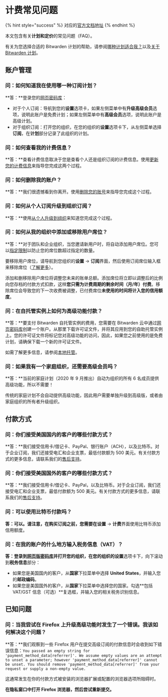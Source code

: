 # 计费常见问题

{% hint style="success" %}
对应的[官方文档地址](https://bitwarden.com/help/article/billing-faqs/)
{% endhint %}

本文包含有关**计划和定价**的常见问题（FAQ）。

有关为您选择合适的 Bitwarden 计划的帮助，请参阅[哪种计划适合我？](what-plan-is-right-for-me.md)以及[关于 Bitwarden 计划](about-bitwarden-plans.md)。

## 账户管理 <a href="#account-management" id="account-management"></a>

### 问：如何知道我在使用哪一种订阅计划？ <a href="#q-how-do-i-find-out-what-subscription-plan-im-on" id="q-how-do-i-find-out-what-subscription-plan-im-on"></a>

**答：**登录您的[网页密码库](https://vault.bitwarden.com/)：

* 对于个人订阅：导航到您的**设置**选项卡，如果左侧菜单中有**升级高级会员**选项，说明此账户是免费计划；如果左侧菜单中有**高级会员**选项，说明此账户是高级计划。
* 对于组织订阅：打开您的组织，在您的组织的**设置**选项卡下，从左侧菜单选择**订阅**，在**计划**部分记录了此组织的计划。

### 问：如何查看我的计费信息？ <a href="#q-how-do-i-view-my-billing-information" id="q-how-do-i-view-my-billing-information"></a>

**答：**查看计费信息取决于您是查看个人还是组织订阅的计费信息。使用[更新您的计费信息](update-your-billing-information.md)来指导您完成这两个过程。

### 问：如何删除我的账户？ <a href="#q-how-do-i-delete-my-account" id="q-how-do-i-delete-my-account"></a>

**答：**我们很遗憾看到你离开。使用[删除您的账号](delete-an-account-or-organization.md)来指导您完成这个过程。

### 问：如何从个人订阅升级到组织订阅？ <a href="#q-how-do-i-upgrade-from-an-individual-subscription-to-an-organization" id="q-how-do-i-upgrade-from-an-individual-subscription-to-an-organization"></a>

**答：**使用[从个人升级到组织](upgrade-from-individual-to-organization.md)来知道您完成这个过程。

### 问：如何从我的组织中添加或移除用户席位？ <a href="#q-how-do-i-add-or-remove-a-user-seat-from-my-organization" id="q-how-do-i-add-or-remove-a-user-seat-from-my-organization"></a>

**答：**对于团队和企业组织，当您邀请新用户时，将自动添加用户席位。您可以[指定限制](../organizations/user-management.md#set-a-seat-limit)以防止您的席位数超过指定的数量。

要移除用户席位，请导航到您组织的**设置** → **订阅**界面，然后使用订阅席位输入框来移除席位（[了解更多](../organizations/user-management.md#manually-add-or-remove-seats)）。

添加和删​移除用户席位将调整您未来的账单总额。添加席位将立即以调整后的比例向您存档的付款方式扣款，这样**您只需为计费周期的剩余时间（月/年）付费**。移除席位会导致您的下一次收费被调整，已付费席位**未使用的时间将计入您的信用额度**。

### 问：在自托管实例上如何为高级功能付款？ <a href="#q-how-do-i-pay-for-premium-on-a-self-hosted-instance" id="q-how-do-i-pay-for-premium-on-a-self-hosted-instance"></a>

**答：**要支付 Bitwarden 自托管实例的费用，您需要在 Bitwarden 云中通过[网页密码库](https://vault.bitwarden.com/)创建一个账户。从那里下载许可证文件，并将其应用到您的自助托管实例上。您的许可证文件将标记您对高级功能的访问，因此，如果您之前使用的是免费计划，请确保下载一个新的许可证文件。

如需了解更多信息，请参阅[本地托管](../self-hosting/licensing-for-paid-features.md#organization-license)。

### 问：如果我有一个家庭组织，还需要高级会员吗？ <a href="#q-if-i-have-a-families-organization-do-i-need-premium" id="q-if-i-have-a-families-organization-do-i-need-premium"></a>

**答：**当前的家庭计划（2020 年 9 月推出）自动为组织的所有 6 名成员提供高级功能，所以不需要！

传统的家庭计划不会自动提供高级功能，因此用户需要单独升级到高级版，或者由家庭组织的所有者升级组织。

## 付款方式 <a href="#payment-options" id="payment-options"></a>

### 问：你们接受美国国内的客户的哪些付款方式？ <a href="#q-what-payment-options-do-you-accept-for-customers-based-in-the-united-states" id="q-what-payment-options-do-you-accept-for-customers-based-in-the-united-states"></a>

**答：**我们接受信用卡/借记卡、PayPal、银行账户（ACH），以及比特币。对于企业订阅，我们还接受电汇和企业支票，最低付款额为 500 美元。有关付款方式的更多信息，请联系我们的[售后支持](https://bitwarden.com/contact/)。

### 问：你们接受美国国外的客户的哪些付款方式？ <a href="#q-what-payment-options-do-you-accept-for-customers-outside-the-united-states" id="q-what-payment-options-do-you-accept-for-customers-outside-the-united-states"></a>

**答：**我们接受信用卡/借记卡、PayPal，以及比特币。对于企业订阅，我们还接受电汇和企业支票，最低付款额为 500 美元。有关付款方式的更多信息，请联系我们的[售后支持](https://bitwarden.com/contact/)。

### 问：可以使用比特币付款吗？ <a href="#q-can-i-pay-with-bitcoin" id="q-can-i-pay-with-bitcoin"></a>

**答：**可以。请注意，在购买订阅之前，您需要在**设置** → **计费**界面使用比特币添加信用额度。

### 问：在我的账户的什么地方输入税务信息（VAT）？ <a href="#q-how-do-i-enter-my-tax-information-vat" id="q-how-do-i-enter-my-tax-information-vat"></a>

**答：**登录到[网页版密码库](https://vault.bitwarden.com/)并打开您的组织，在您的组织的**设置**选项卡下，向下滚动到**税务信息**部分：

* 如果您是美国国内的客户，从**国家**下拉菜单中选择 **United States**，并输入您的**邮政编码**。
* 如果您是美国国外的客户，从**国家**下拉菜单中选择您的国家。勾选**包括 VAT/GST 信息（可选）**复选框，并输入您的相关税务识别信息。

## 已知问题 <a href="#known-issues" id="known-issues"></a>

### 问：当我尝试在 Firefox 上升级高级功能时发生了一个错误。我该如何解决这个问题？ <a href="#q-an-error-occurs-when-i-try-to-go-premium-on-firefox-how-do-i-fix-this" id="q-an-error-occurs-when-i-try-to-go-premium-on-firefox-how-do-i-fix-this"></a>

**答：**我们观察到一些 Firefox 用户在提交高级订阅的付款信息时会收到如下错误信息：`You passed an empty string for 'payment_method_data[referrer]'. We assume empty values are an attempt to unset a parameter; however 'payment_method_data[referrer]' cannot be unset. You should remove 'payment_method_data[referrer]' from your request or supply a non-empty value.`

这通常发生在你的付款方式被安装的浏览器扩展或配置的浏览器选项所阻碍时。

**在隐私窗口中打开 Firefox 浏览器，然后尝试重新提交。**
